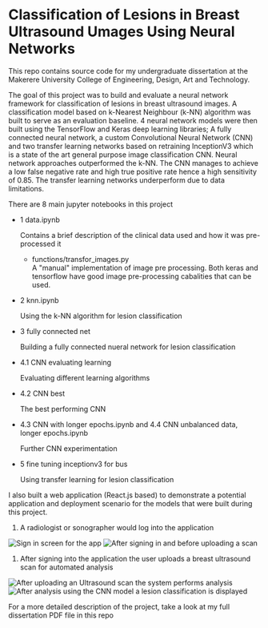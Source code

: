 # Classification of Lesions in Breast Ultrasound Umages Using Neural Networks

This repo contains source code for my undergraduate dissertation at the Makerere University College of Engineering, Design, Art and Technology.

The goal of this project was to build and evaluate a neural network framework for classification of lesions in breast ultrasound images. A classification model based on k-Nearest Neighbour (k-NN) algorithm was built to serve as an evaluation baseline. 4 neural network models were then built using the TensorFlow and Keras deep learning libraries; A fully connected neural network, a custom Convolutional Neural Network (CNN) and two transfer learning networks based on retraining InceptionV3 which is a state of the art general purpose image classification CNN. Neural network approaches outperformed the k-NN. The CNN manages to achieve a low false negative rate and high true positive rate hence a high sensitivity of 0.85. The transfer learning networks underperform due to data limitations.

There are 8 main jupyter notebooks in this project
 * 1 data.ipynb

   Contains a brief description of the clinical data used and how it was pre-processed it
    * functions/transfor_images.py      
      A "manual" implementation of image pre processing. Both keras and tensorflow have good image pre-processing cabalities that can be used.
 * 2 knn.ipynb

   Using the k-NN algorithm for lesion classification
 * 3 fully connected net

   Building a fully connected nueral network for lesion classification
 * 4.1 CNN evaluating learning
   
   Evaluating different learning algorithms
 * 4.2 CNN best
   
   The best performing CNN
 * 4.3 CNN with longer epochs.ipynb and 4.4 CNN unbalanced data, longer epochs.ipynb
   
   Further CNN experimentation

 * 5 fine tuning inceptionv3 for bus
   
   Using transfer learning for lesion classification

I also built a web application (React.js based) to demonstrate a potential application and deployment scenario for the models that were built during this project.

1. A radiologist or sonographer would log into the application

![Sign in screen for the app](https://github.com/mungujn/machine-learning-detect-cancer/raw/master/images/login.PNG "Sign in screen for the app")
![After signing in and before uploading a scan](https://github.com/mungujn/machine-learning-detect-cancer/raw/master/images/after_sign_in.PNG "After signing in and before uploading a scan")

1. After signing into the application the user uploads a breast ultrasound scan for automated analysis

![After uploading an Ultrasound scan the system performs analysis](https://github.com/mungujn/machine-learning-detect-cancer/raw/master/images/processing.PNG "After uploading an Ultrasound scan the system performs analysis")
![After analysis using the CNN model a lesion classification is displayed](https://github.com/mungujn/machine-learning-detect-cancer/raw/master/images/analysis_complete.PNG "After analysis using the CNN model a lesion classification is displayed")


For a more detailed description of the project, take a look at my full dissertation PDF file in this repo